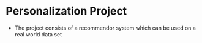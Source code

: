 # Personalization Project

  - The project consists of a recommendor system which can be used on a real world data set
